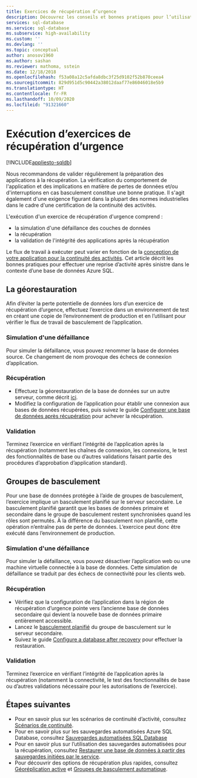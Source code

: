 ```yaml
---
title: Exercices de récupération d’urgence
description: Découvrez les conseils et bonnes pratiques pour l’utilisation d’Azure SQL Database pour effectuer des exercices de récupération d’urgence.
services: sql-database
ms.service: sql-database
ms.subservice: high-availability
ms.custom: ''
ms.devlang: ''
ms.topic: conceptual
author: anosov1960
ms.author: sashan
ms.reviewer: mathoma, sstein
ms.date: 12/18/2018
ms.openlocfilehash: f53a08a12c5afda8dbc3f25d9102f52b870ceea4
ms.sourcegitcommit: 829d951d5c90442a38012daaf77e86046018e5b9
ms.translationtype: HT
ms.contentlocale: fr-FR
ms.lasthandoff: 10/09/2020
ms.locfileid: "91321660"
---
```

# <a name="performing-disaster-recovery-drills"></a>Exécution d’exercices de récupération d’urgence
[!INCLUDE[appliesto-sqldb](../includes/appliesto-sqldb.md)]

Nous recommandons de valider régulièrement la préparation des applications à la récupération. La vérification du comportement de l'application et des implications en matière de pertes de données et/ou d'interruptions en cas basculement constitue une bonne pratique. Il s'agit également d'une exigence figurant dans la plupart des normes industrielles dans le cadre d'une certification de la continuité des activités.

L'exécution d'un exercice de récupération d'urgence comprend :

* la simulation d'une défaillance des couches de données
* la récupération
* la validation de l'intégrité des applications après la récupération

Le flux de travail à exécuter peut varier en fonction de la [conception de votre application pour la continuité des activités](business-continuity-high-availability-disaster-recover-hadr-overview.md). Cet article décrit les bonnes pratiques pour effectuer une reprise d’activité après sinistre dans le contexte d’une base de données Azure SQL.

## <a name="geo-restore"></a>La géorestauration

Afin d’éviter la perte potentielle de données lors d’un exercice de récupération d’urgence, effectuez l’exercice dans un environnement de test en créant une copie de l’environnement de production et en l’utilisant pour vérifier le flux de travail de basculement de l’application.

### <a name="outage-simulation"></a>Simulation d'une défaillance

Pour simuler la défaillance, vous pouvez renommer la base de données source. Ce changement de nom provoque des échecs de connexion d’application.

### <a name="recovery"></a>Récupération

* Effectuez la géorestauration de la base de données sur un autre serveur, comme décrit [ici](disaster-recovery-guidance.md).
* Modifiez la configuration de l’application pour établir une connexion aux bases de données récupérées, puis suivez le guide [Configurer une base de données après récupération](disaster-recovery-guidance.md) pour achever la récupération.

### <a name="validation"></a>Validation

Terminez l’exercice en vérifiant l’intégrité de l’application après la récupération (notamment les chaînes de connexion, les connexions, le test des fonctionnalités de base ou d’autres validations faisant partie des procédures d’approbation d’application standard).

## <a name="failover-groups"></a>Groupes de basculement

Pour une base de données protégée à l’aide de groupes de basculement, l’exercice implique un basculement planifié sur le serveur secondaire. Le basculement planifié garantit que les bases de données primaire et secondaire dans le groupe de basculement restent synchronisées quand les rôles sont permutés. À la différence du basculement non planifié, cette opération n’entraîne pas de perte de données. L’exercice peut donc être exécuté dans l’environnement de production.

### <a name="outage-simulation"></a>Simulation d'une défaillance

Pour simuler la défaillance, vous pouvez désactiver l’application web ou une machine virtuelle connectée à la base de données. Cette simulation de défaillance se traduit par des échecs de connectivité pour les clients web.

### <a name="recovery"></a>Récupération

* Vérifiez que la configuration de l’application dans la région de récupération d’urgence pointe vers l’ancienne base de données secondaire qui devient la nouvelle base de données primaire entièrement accessible.
* Lancez le [basculement planifié](scripts/setup-geodr-and-failover-database-powershell.md) du groupe de basculement sur le serveur secondaire.
* Suivez le guide [Configure a database after recovery](disaster-recovery-guidance.md) pour effectuer la restauration.

### <a name="validation"></a>Validation

Terminez l’exercice en vérifiant l’intégrité de l’application après la récupération (notamment la connectivité, le test des fonctionnalités de base ou d’autres validations nécessaire pour les autorisations de l’exercice).

## <a name="next-steps"></a>Étapes suivantes

* Pour en savoir plus sur les scénarios de continuité d’activité, consultez [Scénarios de continuité](business-continuity-high-availability-disaster-recover-hadr-overview.md).
* Pour en savoir plus sur les sauvegardes automatisées Azure SQL Database, consultez [Sauvegardes automatisées SQL Database](automated-backups-overview.md)
* Pour en savoir plus sur l’utilisation des sauvegardes automatisées pour la récupération, consultez [Restaurer une base de données à partir des sauvegardes initiées par le service](recovery-using-backups.md).
* Pour découvrir des options de récupération plus rapides, consultez [Géoréplication active](active-geo-replication-overview.md) et [Groupes de basculement automatique](auto-failover-group-overview.md).
